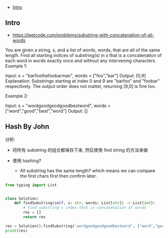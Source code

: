 - [Intro](#intro)

## Intro

- https://leetcode.com/problems/substring-with-concatenation-of-all-words

You are given a string, s, and a list of words, words, that are all of the same length. Find all starting indices of substring(s) in s that is a concatenation of each word in words exactly once and without any intervening characters.
 
Example 1:

Input:
  s = "barfoothefoobarman",
  words = ["foo","bar"]
Output: [0,9]
Explanation: Substrings starting at index 0 and 9 are "barfoo" and "foobar" respectively.
The output order does not matter, returning [9,0] is fine too.

Example 2:

Input:
  s = "wordgoodgoodgoodbestword",
  words = ["word","good","best","word"]
Output: []




## Hash By John


分析:
- 将所有 substring 的组合都保存下来, 然后使用 find string 的方法来做

- 使用 hashing?
  - All substring has the same length? which means we can compare the first chars first then confirm later.





```py
from typing import List


class Solution:
    def findSubstring(self, s: str, words: List[str]) -> List[int]:
        # find substring's index that is concatenation of words
        res = []
        return res

res = Solution().findSubstring('wordgoodgoodgoodbestword', ["word","good","best","word"])
print(res)
```

